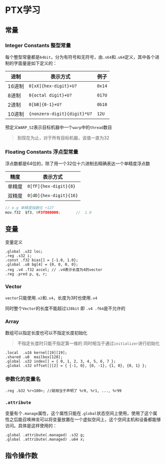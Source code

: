 # PTX学习

## 常量

### Integer Constants 整型常量

每个整型常量都是`64bit`，分为有符号和无符号，由`.s64`和`.u64`定义，其中各个进制的字面量是如下定义的：

| 进制   | 表示方式                        | 例子     |
|------|-----------------------------|--------|
| 16进制 | `0[xX]{hex-digit}+U?`       | `0x14` |
| 8进制  | `0{octal digit}+U?`         | `017U` |
| 2进制  | `0[bB]{0-1}+U?`             | `0b10` |
| 10进制 | `{nonzero-digit}{digit}*U?` | `12U`  |

预定义`WARP_SZ`表示目标机器中一个`warp`中的`thread`数目
> 到现在为止，对于所有目标机器，该值一直为32

### Floating Constants 浮点型常量

浮点数都是64位的，除了用一个32位十六进制去精确表达一个单精度浮点数

| 精度  | 表示方式                   |
|-----|------------------------|
| 单精度 | `0[fF]{hex-digit}{8}`  |
| 双精度 | `0[dD]{hex-digit}{16}` |

```c
// e.g 单精度指数位 +127
mov.f32  $f3, 0F3f800000;       //  1.0
```

## 变量

变量定义

```ptx
.global .u32 loc; 
.reg .s32 i; 
.const .f32 bias[] = {-1.0, 1.0}; 
.global .u8 bg[4] = {0, 0, 0, 0}; 
.reg .v4 .f32 accel; // .v4表示长度为4的vector
.reg .pred p, q, r;
```

### Vector

`vector`只能使用`.v2`和`.v4`，长度为3时也使用`.v4`

同时整个`Vector`的长度不能超过`128bit` 即 `.v4 .f64`是不允许的

### Array

数组可以指定长度也可以不指定长度初始化
> 不指定长度时只能不指定第一维的 同时相当于通过`initializer`进行初始化

```
.local  .u16 kernel[19][19];
.shared .u8  mailbox[128];
.global .u32 index[] = { 0, 1, 2, 3, 4, 5, 6, 7 };
.global .s32 offset[][2] = { {-1, 0}, {0, -1}, {1, 0}, {0, 1} };
```

### 参数化的变量名

```ptx
.reg .b32 %r<100>; //就相当于声明了 %r0, %r1, ..., %r99
```

### `.attribute`

变量有个`.manage`属性，这个属性只能在`.global`状态空间上使用，使用了这个属性之后能召唤神龙可以将变量放置在一个虚拟空间上，这个空间主机和设备都能够访问。具体是这样使用的：

```ptx
.global .attribute(.managed) .s32 g;
.global .attribute(.managed) .u64 x; 
```

## 指令操作数

